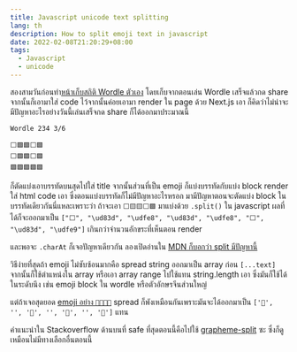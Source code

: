 ```yaml
---
title: Javascript unicode text splitting
lang: th
description: How to split emoji text in javascript
date: 2022-02-08T21:20:29+08:00
tags:
  - Javascript
  - unicode
---
```


สองสามวันก่อนทำ[หน้าเก็บสถิติ Wordle ตัวเอง](https://www.llun.me/journeys/wordle/) โดยเก็บจากตอนเล่น Wordle เสร็จแล้วกด share จากนั้นก็เอามาใส่ code ไว้จากนั้นค่อยเอามา render ใน page ด้วย Next.js เอา ก็คิดว่าไม่น่าจะมีปัญหาอะไรอย่างวันนี้เล่นเสร็จกด share ก็ได้ออกมาประมาณนี้

```
Wordle 234 3/6

⬜🟩🟩⬜🟩
⬜🟩🟩⬜🟩
🟩🟩🟩🟩🟩
```

ก็ตัดแบ่งเอาบรรทัดบนสุดไปใส่ title จากนั้นส่วนที่เป็น emoji ก็แบ่งบรรทัดกับแบ่ง block render ใส่ html code เอา ซึ่งตอนแบ่งบรรทัดก็ไม่มีปัญหาอะไรหรอก มามีปัญหาตอนจะตัดแบ่ง block ในบรรทัดเดียวกันนี่แหละเพราะว่า ถ้าจะเอา `⬜🟨🟨⬜🟩` มาแบ่งด้วย `.split()` ใน javascript ผลที่ได้ก็จะออกมาเป็น `["⬜", "\ud83d", "\udfe8", "\ud83d", "\udfe8", "⬜", "\ud83d", "\udfe9"]` เกินกว่าจำนวนอักขระที่เห็นตอน render

และพอจะ `.charAt` ก็เจอปัญหาเดียวกัน ลองเปิดอ่านใน [MDN ก็บอกว่า split มีปัญหานี้](https://developer.mozilla.org/en-US/docs/Web/JavaScript/Reference/Global_Objects/String/split)

วิธีง่ายที่สุดถ้า emoji ไม่ซับซ้อนมากคือ spread string ออกมาเป็น array ก่อน `[...text]` จากนั้นก็ใช้ตำแหน่งใน array หรือเอา array range ไปใช้แทน string.length เอา ซึ่งมันก็ใช้ได้ในระดับนึง เช่น emoji block ใน wordle หรือตัวอักษรจีนส่วนใหญ่

แต่ถ้าเจอสุดยอด [emoji อย่าง `👨‍👨‍👧‍👧`](https://stackoverflow.com/questions/24531751/how-can-i-split-a-string-containing-emoji-into-an-array) spread ก็พังเหมือนกันเพราะมันจะได้ออกมาเป็น `['👨', '‍', '👨', '‍', '👧', '‍', '👧']` แทน

คำแนะนำใน Stackoverflow ด้านบนที่ safe ที่สุดตอนนี้คือไปใช้ [grapheme-split](https://github.com/orling/grapheme-splitter) ซะ ซึ่งก็ดูเหมือนไม่มีทางเลือกอื่นตอนนี้
